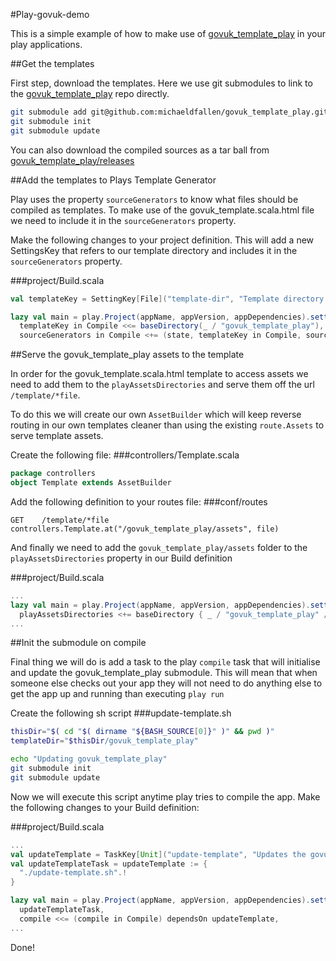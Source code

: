 #Play-govuk-demo

This is a simple example of how to make use of [govuk_template_play](https://github.com/michaeldfallen/govuk_template_play) in your play applications. 

##Get the templates

First step, download the templates. Here we use git submodules to link to the [govuk_template_play](https://github.com/michaeldfallen/govuk_template_play) repo directly.

```sh
git submodule add git@github.com:michaeldfallen/govuk_template_play.git
git submodule init
git submodule update
```

You can also download the compiled sources as a tar ball from [govuk_template_play/releases](https://github.com/michaeldfallen/govuk_template_play/releases)

##Add the templates to Plays Template Generator

Play uses the property `sourceGenerators` to know what files should be compiled as templates. To make use of the govuk\_template.scala.html file we need to include it in the `sourceGenerators` property.

Make the following changes to your project definition. This will add a new SettingsKey that refers to our template directory and includes it in the `sourceGenerators` property.

###project/Build.scala
```scala
val templateKey = SettingKey[File]("template-dir", "Template directory for govuk_template_play")

lazy val main = play.Project(appName, appVersion, appDependencies).settings(
  templateKey in Compile <<= baseDirectory(_ / "govuk_template_play"),
  sourceGenerators in Compile <+= (state, templateKey in Compile, sourceManaged in Compile, templatesTypes, templatesImport) map ScalaTemplates)
```

##Serve the govuk_template_play assets to the template

In order for the govuk_template.scala.html template to access assets we need to add them to the `playAssetsDirectories` and serve them off the url `/template/*file`. 

To do this we will create our own `AssetBuilder` which will keep reverse routing in our own templates cleaner than using the existing `route.Assets` to serve template assets.

Create the following file:
###controllers/Template.scala
```scala
package controllers
object Template extends AssetBuilder
```

Add the following definition to your routes file:
###conf/routes
```
GET    /template/*file    controllers.Template.at("/govuk_template_play/assets", file)
```

And finally we need to add the `govuk_template_play/assets` folder to the `playAssetsDirectories` property in our Build definition

###project/Build.scala
```scala
...
lazy val main = play.Project(appName, appVersion, appDependencies).settings(
  playAssetsDirectories <+= baseDirectory { _ / "govuk_template_play" / "assets" },
...
```

##Init the submodule on compile

Final thing we will do is add a task to the play `compile` task that will initialise and update the govuk_template_play submodule. This will mean that when someone else checks out your app they will not need to do anything else to get the app up and running than executing `play run`

Create the following sh script
###update-template.sh
```sh
thisDir="$( cd "$( dirname "${BASH_SOURCE[0]}" )" && pwd )"
templateDir="$thisDir/govuk_template_play"

echo "Updating govuk_template_play"
git submodule init
git submodule update
```

Now we will execute this script anytime play tries to compile the app. Make the following changes to your Build definition:

###project/Build.scala
```scala
...
val updateTemplate = TaskKey[Unit]("update-template", "Updates the govuk_template_play")
val updateTemplateTask = updateTemplate := {
  "./update-template.sh".!
}

lazy val main = play.Project(appName, appVersion, appDependencies).settings(
  updateTemplateTask,
  compile <<= (compile in Compile) dependsOn updateTemplate,
...
```

Done! 
